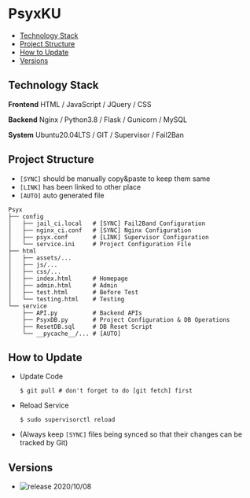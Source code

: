 # PsyxKU

- [Technology Stack](#technology-stack)
- [Project Structure](#project-structure)
- [How to Update](#how-to-update)
- [Versions](#versions)

## Technology Stack

**Frontend** HTML / JavaScript / JQuery / CSS

**Backend** Nginx / Python3.8 / Flask / Gunicorn / MySQL

**System** Ubuntu20.04LTS / GIT / Supervisor / Fail2Ban

## Project Structure

- `[SYNC]` should be manually copy&paste to keep them same
- `[LINK]` has been linked to other place
- `[AUTO]` auto generated file

```
Psyx
├── config
│   ├── jail_ci.local   # [SYNC] Fail2Band Configuration
│   ├── nginx_ci.conf   # [SYNC] Nginx Configuration
│   ├── psyx.conf       # [LINK] Supervisor Configuration
│   └── service.ini     # Project Configuration File
├── html
│   ├── assets/...
│   ├── js/...
│   ├── css/...
│   ├── index.html      # Homepage
│   ├── admin.html      # Admin
│   ├── test.html       # Before Test
│   └── testing.html    # Testing
└── service
    ├── API.py          # Backend APIs
    ├── PsyxDB.py       # Project Configuration & DB Operations
    ├── ResetDB.sql     # DB Reset Script
    └── __pycache__/... # [AUTO]
```

## How to Update

- Update Code

    ```
    $ git pull # don't forget to do [git fetch] first
    ```

- Reload Service

    ```
    $ sudo supervisorctl reload
    ```

- (Always keep `[SYNC]` files being synced so that their changes can be tracked by Git)

## Versions

- ![release](https://img.shields.io/badge/release-v1.0-green.svg) 2020/10/08